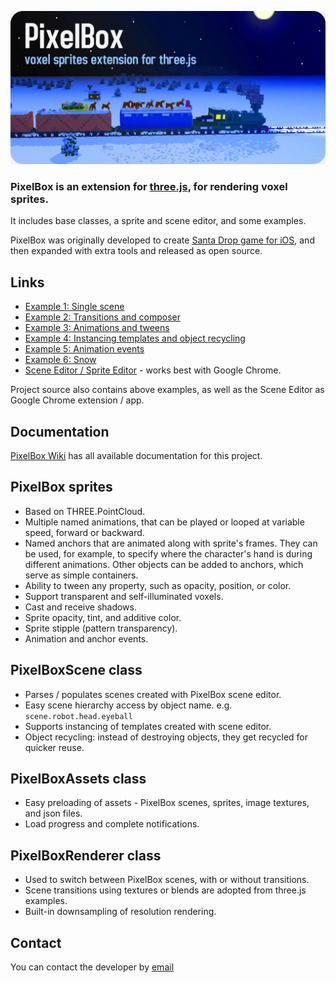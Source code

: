 ![Santa PixelBox](https://raw.githubusercontent.com/kirilledelman/pixelbox/master/images/docs-santa.png)

### PixelBox is an extension for [three.js](http://threejs.org), for rendering voxel sprites.

It includes base classes, a sprite and scene editor, and some examples.

PixelBox was originally developed to create [Santa Drop game for iOS](https://itunes.apple.com/us/app/santa-drop-free/id948393987), and then expanded with extra tools and released as open source.

## Links

* [Example 1: Single scene](http://gogoat.com/pixelbox/example1.html)
* [Example 2: Transitions and composer](http://gogoat.com/pixelbox/example2.html)
* [Example 3: Animations and tweens](http://gogoat.com/pixelbox/example3.html)
* [Example 4: Instancing templates and object recycling](http://gogoat.com/pixelbox/example4.html)
* [Example 5: Animation events](http://gogoat.com/pixelbox/example5.html)
* [Example 6: Snow](http://gogoat.com/pixelbox/example6.html)
* [Scene Editor / Sprite Editor](http://gogoat.com/pixelbox/editor) - works best with Google Chrome.

Project source also contains above examples, as well as the Scene Editor as Google Chrome extension / app.

## Documentation

[PixelBox Wiki](https://github.com/kirilledelman/pixelbox/wiki) has all available documentation for this project.

## PixelBox sprites
* Based on THREE.PointCloud.
* Multiple named animations, that can be played or looped at variable speed, forward or backward.
* Named anchors that are animated along with sprite's frames. They can be used, for example, to specify where the character's hand is during different animations. Other objects can be added to anchors, which serve as simple containers.
* Ability to tween any property, such as opacity, position, or color.
* Support transparent and self-illuminated voxels.
* Cast and receive shadows.
* Sprite opacity, tint, and additive color.
* Sprite stipple (pattern transparency).
* Animation and anchor events.

## PixelBoxScene class
* Parses / populates scenes created with PixelBox scene editor.
* Easy scene hierarchy access by object name. e.g. `scene.robot.head.eyeball`
* Supports instancing of templates created with scene editor.
* Object recycling: instead of destroying objects, they get recycled for quicker reuse.

## PixelBoxAssets class
* Easy preloading of assets - PixelBox scenes, sprites, image textures, and json files.
* Load progress and complete notifications.

## PixelBoxRenderer class
* Used to switch between PixelBox scenes, with or without transitions.
* Scene transitions using textures or blends are adopted from three.js examples.
* Built-in downsampling of resolution rendering.

## Contact

You can contact the developer by [email](mailto:kirill.edelman@gmail.com)
